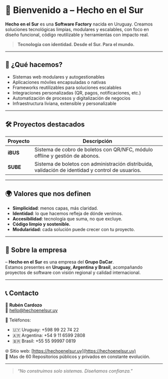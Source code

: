 # 👋 Bienvenido a <HEES/> – Hecho en el Sur

**Hecho en el Sur** es una **Software Factory** nacida en Uruguay. Creamos soluciones tecnológicas limpias, modulares y escalables, con foco en diseño funcional, código reutilizable y herramientas con impacto real.

> **Tecnología con identidad. Desde el Sur. Para el mundo.**

---

## 🧩 ¿Qué hacemos?
- Sistemas web modulares y autogestionables  
- Aplicaciones móviles encapsuladas o nativas  
- Frameworks reutilizables para soluciones escalables  
- Integraciones personalizadas (QR, pagos, notificaciones, etc.)  
- Automatización de procesos y digitalización de negocios  
- Infraestructura liviana, extensible y personalizable

---

## 🛠️ Proyectos destacados

| Proyecto | Descripción |
|----------|-------------|
| **iBUS** | Sistema de cobro de boletos con QR/NFC, módulo offline y gestión de abonos. |
| **SUBE** | Sistema de boletos con administración distribuida, validación de identidad y control de usuarios. |

---

## 🌍 Valores que nos definen
- **Simplicidad**: menos capas, más claridad.  
- **Identidad**: lo que hacemos refleja de dónde venimos.  
- **Accesibilidad**: tecnología que suma, no que excluye.  
- **Código limpio y sostenible.**  
- **Modularidad:** cada solución puede crecer con tu proyecto.

---

## 🧾 Sobre la empresa

<HEES/> – **Hecho en el Sur** es una empresa del **Grupo DaCar**.  
Estamos presentes en **Uruguay, Argentina y Brasil**, acompañando proyectos de software con visión regional y calidad internacional.

---

## 📞 Contacto

👤 **Rubén Cardozo**  
📧 [hello@hechoenelsur.uy](mailto:hello@hechoenelsur.uy)

📱 Teléfonos:
- 🇺🇾 Uruguay: +598 99 22 74 22  
- 🇦🇷 Argentina: +54 9 11 6599 2808  
- 🇧🇷 Brasil: +55 55 99997 0819  

🌐 Sitio web: [https://hechoenelsur.uy](https://hechoenelsur.uy)  
📂 Mas de 60 Repositorios públicos y privados en constante evolución.

---

> _“No construimos solo sistemas. Diseñamos confianza.”_

